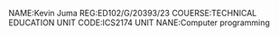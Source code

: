NAME:Kevin Juma
REG:ED102/G/20393/23
COUERSE:TECHNICAL EDUCATION
UNIT CODE:ICS2174
UNIT NANE:Computer programming
